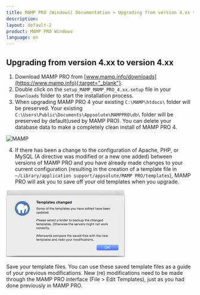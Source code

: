 ```yaml
---
title: MAMP PRO (Windows) Documentation > Upgrading from version 4.xx to version 4.xx
description: 
layout: default-2
product: MAMP PRO Windows
language: en
---
```


## Upgrading from version 4.xx to version 4.xx

1. Download MAMP PRO from [www.mamp.info/downloads](https://www.mamp.info){:target="_blank"}.
2. Double click on the `setup_MAMP_MAMP_PRO_4.xx.setup` file in your `Downloads` folder to start the installation process.
3. When upgrading MAMP PRO 4 your existing `C:\MAMP\htdocs\` folder will be preserved. Your existing `C:\Users\Public\Documents\Appsolute\MAMPPRO\db\` folder will be preserved by default(used by MAMP PRO). You can delete your database data to make a completely clean install of MAMP PRO 4.

![MAMP](/en/MAMP-PRO-Mac/Installation/MAMP-PRO-3xx-4xx-Upgrade/InstallDeleteDatabases.png)

4. If there has been a change to the configuration of Apache, PHP, or MySQL (A directive was modified or a new one added)    between versions of MAMP PRO and you have already made changes to your current configuration (resulting in the creation of a template file in `~/Library/application support/appsolute/MAMP PRO/templates`), MAMP PRO will ask you to save off your old templates when you upgrade.

![MAMP](/en/MAMP-PRO-Mac/Installation/MAMP-PRO-4xx-4xx-Upgrade/Templates.png)
  
Save your template files. You can use these saved template files as a guide of your previous modifications. New         (re) modifications need to be made through the MAMP PRO interface (File > Edit Templates), just as you had done previously in MAMP PRO.


